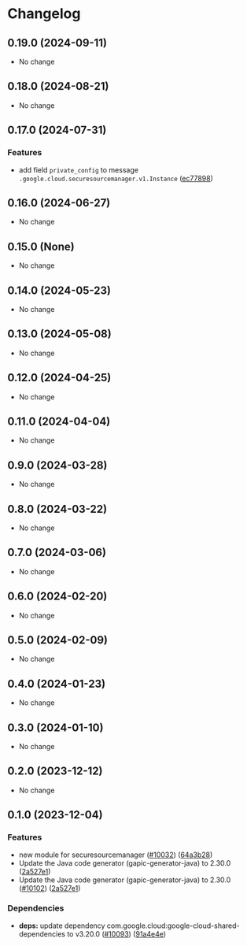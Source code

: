# Changelog

## 0.19.0 (2024-09-11)

* No change


## 0.18.0 (2024-08-21)

* No change


## 0.17.0 (2024-07-31)

### Features

* add field `private_config` to message `.google.cloud.securesourcemanager.v1.Instance` ([ec77898](https://github.com/googleapis/google-cloud-java/commit/ec77898b951324f9de4ddc4e85229b84b2dd81ca))



## 0.16.0 (2024-06-27)

* No change


## 0.15.0 (None)

* No change


## 0.14.0 (2024-05-23)

* No change


## 0.13.0 (2024-05-08)

* No change


## 0.12.0 (2024-04-25)

* No change


## 0.11.0 (2024-04-04)

* No change


## 0.9.0 (2024-03-28)

* No change


## 0.8.0 (2024-03-22)

* No change


## 0.7.0 (2024-03-06)

* No change


## 0.6.0 (2024-02-20)

* No change


## 0.5.0 (2024-02-09)

* No change


## 0.4.0 (2024-01-23)

* No change


## 0.3.0 (2024-01-10)

* No change


## 0.2.0 (2023-12-12)

* No change


## 0.1.0 (2023-12-04)

### Features

* new module for securesourcemanager ([#10032](https://github.com/googleapis/google-cloud-java/issues/10032)) ([64a3b28](https://github.com/googleapis/google-cloud-java/commit/64a3b289052a64c37a58503938e2ed3796c10812))
* Update the Java code generator (gapic-generator-java) to 2.30.0 ([2a527e1](https://github.com/googleapis/google-cloud-java/commit/2a527e112e76737c5a11cdc1050854583eab9252))
* Update the Java code generator (gapic-generator-java) to 2.30.0 ([#10102](https://github.com/googleapis/google-cloud-java/issues/10102)) ([2a527e1](https://github.com/googleapis/google-cloud-java/commit/2a527e112e76737c5a11cdc1050854583eab9252))

### Dependencies

* **deps:** update dependency com.google.cloud:google-cloud-shared-dependencies to v3.20.0 ([#10093](https://github.com/googleapis/google-cloud-java/issues/10093)) ([91a4e4e](https://github.com/googleapis/google-cloud-java/commit/91a4e4e20252f667b8fc6bda0d9ceaf947348274))
